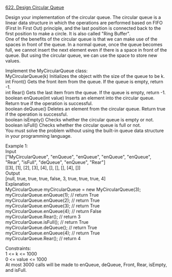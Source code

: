 [622. Design Circular Queue](https://leetcode.com/problems/design-circular-queue/)




Design your implementation of the circular queue. The circular queue is a linear data structure in which the operations are performed based on FIFO (First In First Out) principle, and the last position is connected back to the first position to make a circle. It is also called "Ring Buffer".       
One of the benefits of the circular queue is that we can make use of the spaces in front of the queue. In a normal queue, once the queue becomes full, we cannot insert the next element even if there is a space in front of the queue. But using the circular queue, we can use the space to store new values.       

Implement the MyCircularQueue class:     
MyCircularQueue(k) Initializes the object with the size of the queue to be k.       
int Front() Gets the front item from the queue. If the queue is empty, return -1.      
int Rear() Gets the last item from the queue. If the queue is empty, return -1.     
boolean enQueue(int value) Inserts an element into the circular queue. Return true if the operation is successful.       
boolean deQueue() Deletes an element from the circular queue. Return true if the operation is successful.      
boolean isEmpty() Checks whether the circular queue is empty or not.     
boolean isFull() Checks whether the circular queue is full or not.     
You must solve the problem without using the built-in queue data structure in your programming language.      

Example 1:       
Input     
["MyCircularQueue", "enQueue", "enQueue", "enQueue", "enQueue", "Rear", "isFull", "deQueue", "enQueue", "Rear"]         
[[3], [1], [2], [3], [4], [], [], [], [4], []]      
Output        
[null, true, true, true, false, 3, true, true, true, 4]        
Explanation      
MyCircularQueue myCircularQueue = new MyCircularQueue(3);       
myCircularQueue.enQueue(1); // return True      
myCircularQueue.enQueue(2); // return True        
myCircularQueue.enQueue(3); // return True        
myCircularQueue.enQueue(4); // return False       
myCircularQueue.Rear();     // return 3         
myCircularQueue.isFull();   // return True       
myCircularQueue.deQueue();  // return True     
myCircularQueue.enQueue(4); // return True      
myCircularQueue.Rear();     // return 4       

Constraints:       
1 <= k <= 1000         
0 <= value <= 1000      
At most 3000 calls will be made to enQueue, deQueue, Front, Rear, isEmpty, and isFull.       
